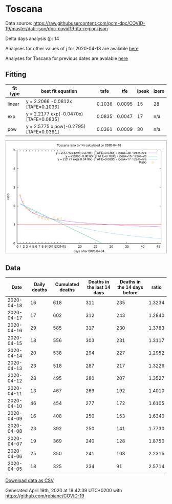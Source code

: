 # Toscana

Data source: https://raw.githubusercontent.com/pcm-dpc/COVID-19/master/dati-json/dpc-covid19-ita-regioni.json

Delta days analysis (j): 14

Analyses for other values of j for 2020-04-18 are avalable [here](../2020-04-18/README.md)

Analyses for Toscana for previous dates are avalable [here](../README.md)

## Fitting 
|fit type|best fit equation|tafe|tfe|ipeak|izero|
|-------|-----|--------|------|---|---|
|linear|y = 2.2066 -0.0812x  [TAFE=0.1036]|0.1036|0.0095|15|28|
|exp|y = 2.2177 exp(-0.0470x)  [TAFE=0.0835]|0.0835|0.0047|17|n/a|
|pow|y = 2.5775 x pow(-0.2795)  [TAFE=0.0361]|0.0361|0.0009|30|n/a|

![Plot](COVID-19_toscana_j14_2020-04-18.png)

## Data
|Date|Daily deaths|Cumulated deaths|Deaths in the last 14 days|Deaths in the 14 days before|ratio|
|----|----------|-----------|-------|--------------------|-----|
|2020-04-18|16|618|311|235|1.3234|
|2020-04-17|17|602|312|243|1.2840|
|2020-04-16|29|585|317|230|1.3783|
|2020-04-15|18|556|303|231|1.3117|
|2020-04-14|20|538|294|227|1.2952|
|2020-04-13|23|518|287|217|1.3226|
|2020-04-12|28|495|280|207|1.3527|
|2020-04-11|13|467|269|192|1.4010|
|2020-04-10|46|454|277|172|1.6105|
|2020-04-09|16|408|250|153|1.6340|
|2020-04-08|23|392|250|141|1.7730|
|2020-04-07|19|369|240|128|1.8750|
|2020-04-06|25|350|241|108|2.2315|
|2020-04-05|18|325|234|91|2.5714|

[Download data as CSV](COVID-19_toscana_j14_2020-04-18.csv)

Generated April 19th, 2020 at 18:42:39 UTC+0200 with https://github.com/robianc/COVID-19
